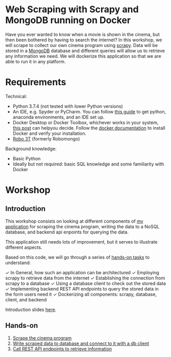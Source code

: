 # Web Scraping with Scrapy and MongoDB running on Docker

Have you ever wanted to know when a movie is shown in the cinema, but then been bothered by having to search the internet? In this workshop, we will scrape to collect our own cinema program using [scrapy](https://docs.scrapy.org/en/latest/). Data will be stored in a [MongoDB](https://www.mongodb.com/) database and different queries will allow us to retrieve any information we need. We will dockerize this application so that we are able to run it in any platform.

# Requirements

Technical:

* Python 3.7.4 (not tested with lower Python versions)
* An IDE, e.g. Spyder or PyCharm. You can follow [this guide](https://github.com/laufergall/pythonsql_workshop/blob/master/docs/get_started.md) to get python, anaconda environments, and an IDE set up.
* Docker Desktop or Docker Toolbox, whichever works in your system, [this post](https://nickjanetakis.com/blog/should-you-use-the-docker-toolbox-or-docker-for-mac-windows) can helpyou decide. Follow the [docker documentation](https://docs.docker.com/get-started/) to install Docker and verify your installation.
* [Robo 3T](https://robomongo.org/download) (formerly Robomongo)

Background knowledge:
* Basic Python
* Ideally but not required: basic SQL knowledge and some familiarity with Docker


# Workshop

## Introduction

This workshop consists on looking at different components of [my application](https://github.com/laufergall/movies-knowledgegraph) for scraping the cinema program, writing the data to a NoSQL database, and backend api enpoints for querying the data. 

This application still needs lots of improvement, but it serves to illustrate different aspects.

Based on this code, we will go through a series of [hands-on tasks](#Hands-on) to understand:

&#x2713; In General, how such an application can be architectured
&#x2713; Employing scrapy to retrieve data from the internet
&#x2713; Establishing the connection from scrapy to a database
&#x2713; Using a database client to check out the stored data
&#x2713; Implementing backend REST API endpoints to query the stored data in the form users need it
&#x2713; Dockerizing all components: scrapy, database, client, and backend

Introduction slides [here](workshop/introduction.html).

## Hands-on

1. [Scrape the cinema program](workshop/task_01.md)
2. [Write scraped data to database and connect to it with a db client](workshop/task_02.md)
3. [Call REST API endpoints to retrieve information](workshop/task_03.md)
